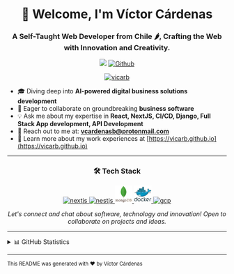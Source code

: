 <h1 align="center">👋 Welcome, I'm Víctor Cárdenas</h1>

<h3 align="center">A Self-Taught Web Developer from Chile 🌶, Crafting the Web with Innovation and Creativity.</h3>

<div align="center">

![](https://visitor-badge.glitch.me/badge?page_id=vicarb.vicarb)
[![Github](https://img.shields.io/github/followers/vicarb?label=Follow%20Me&style=social)](https://github.com/vicarb)

</div>

<p align="center"> 
<a href="https://github.com/ryo-ma/github-profile-trophy">
  <img src="https://github-profile-trophy.vercel.app/?username=vicarb&theme=nord&column=7&no-frame=true&no-bg=true" alt="vicarb" />
</a> 
</p>

- 🎓 Diving deep into **AI-powered digital business solutions development**
- 💼 Eager to collaborate on groundbreaking **business software**
- 💡 Ask me about my expertise in **React, NextJS, CI/CD, Django, Full Stack App development, API Development**
- 📧 Reach out to me at: **vcardenasb@protonmail.com**
- 📝 Learn more about my work experiences at [https://vicarb.github.io](https://vicarb.github.io)

---

<h3 align="center">🛠 Tech Stack</h3>

<p align="center">
  <a href="https://nextjs.org/" target="_blank" rel="noreferrer">
    <img src="https://cdn.worldvectorlogo.com/logos/nextjs-2.svg" alt="nextjs" width="40" height="40"/>
  </a>
  <a href="https://nestjs.com/" target="_blank" rel="noreferrer">
    <img src="https://nestjs.com/img/logo-small.svg" alt="nestjs" width="40" height="40"/>
  </a>
  <a href="https://www.mongodb.com/" target="_blank" rel="noreferrer">
    <img src="https://raw.githubusercontent.com/devicons/devicon/master/icons/mongodb/mongodb-original-wordmark.svg" alt="mongodb" width="40" height="40"/>
  </a>
  <a href="https://www.docker.com/" target="_blank" rel="noreferrer">
    <img src="https://raw.githubusercontent.com/devicons/devicon/master/icons/docker/docker-original-wordmark.svg" alt="docker" width="40" height="40"/>
  </a>
  <a href="https://cloud.google.com" target="_blank" rel="noreferrer">
    <img src="https://www.vectorlogo.zone/logos/google_cloud/google_cloud-icon.svg" alt="gcp" width="40" height="40"/>
  </a>
</p>

<div align="center">
  <i>Let's connect and chat about software, technology and innovation! Open to collaborate on projects and ideas.</i>
</div>

---

<details>
  <summary>📊 GitHub Statistics</summary>

  <br />

  <p align="center">
    <a href="https://github.com/anuraghazra/github-readme-stats">
      <img height="180em" src="https://github-readme-stats.vercel.app/api?username=vicarb&show_icons=true&theme=tokyonight" />
    </a>
    <a href="https://github.com/anuraghazra/github-readme-stats">
      <img height="180em" src="https://github-readme-stats.vercel.app/api/top-langs/?username=vicarb&theme=tokyonight&layout=compact" />
    </a>
  </p>

</details>

---

<sup>This README was generated with ❤️ by Víctor Cárdenas</sup>
